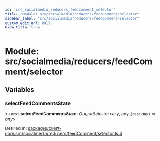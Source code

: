 ```yaml
---
id: "src_socialmedia_reducers_feedcomment_selector"
title: "Module: src/socialmedia/reducers/feedComment/selector"
sidebar_label: "src/socialmedia/reducers/feedComment/selector"
custom_edit_url: null
hide_title: true
---
```


# Module: src/socialmedia/reducers/feedComment/selector

## Variables

### selectFeedCommentsState

• `Const` **selectFeedCommentsState**: *OutputSelector*<any, any, (`res`: *any*) => *any*\>

Defined in: [packages/client-core/src/socialmedia/reducers/feedComment/selector.ts:4](https://github.com/xr3ngine/xr3ngine/blob/77d12cea0/packages/client-core/src/socialmedia/reducers/feedComment/selector.ts#L4)
